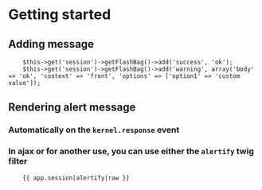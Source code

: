 # Getting started

## Adding message

```
    $this->get('session')->getFlashBag()->add('success', 'ok');
    $this->get('session')->getFlashBag()->add('warning', array('body' => 'ok', 'context' => 'front', 'options' => ['option1' => 'custom value']);
```

## Rendering alert message

### Automatically on the `kernel.response` event

### In ajax or for another use, you can use either the `alertify` twig filter

```twig
    {{ app.session|alertify|raw }}
```